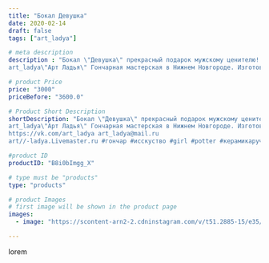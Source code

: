 ```yaml
---
title: "Бокал Девушка"
date: 2020-02-14
draft: false
tags: ["art_ladya"]

# meta description
description : "Бокал \"Девушка\" прекрасный подарок мужскому ценителю!
art_ladya\"Арт Ладья\" Гончарная мастерская в Нижнем Новгороде. Изготовление керамики и мастер//-классы "

# product Price
price: "3000"
priceBefore: "3600.0"

# Product Short Description
shortDescription: "Бокал \"Девушка\" прекрасный подарок мужскому ценителю!
art_ladya\"Арт Ладья\" Гончарная мастерская в Нижнем Новгороде. Изготовление керамики и мастер//-классы по обучению. 
https://vk.com/art_ladya art_ladya@mail.ru 
art//-ladya.Livemaster.ru #гончар #исскуство #girl #potter #керамикаручнаяработа #гончарнаямастерская #dobidilbing #handmade #посудаизглины #керамика #гончарнаяпосуда #эксклюзивнаякерамика #painter #dishes #decor #ceramicar #nntoday #claygoods  #earthenware #ceramic #design #обнажённаядевушка #magic #erotic #ceramicart #nakedgirl #авторскаякерамика #mehendi #dreamhunters #женскоетело"

#product ID
productID: "B8i0bImgg_X"

# type must be "products"
type: "products"

# product Images
# first image will be shown in the product page
images:
  - image: "https://scontent-arn2-2.cdninstagram.com/v/t51.2885-15/e35/84984383_4093985940627476_4819621823725405264_n.jpg?se=8&tp=1&_nc_ht=scontent-arn2-2.cdninstagram.com&_nc_cat=108&_nc_ohc=t5rNFudYNtYAX-x2ENA&ccb=7-4&oh=efd4aa62f086c11729aba10ddf27ce59&oe=6085CEEA&_nc_sid=86f79a&ig_cache_key=MjI0MzU4NjEyNzQ2NDM3MDEzNQ%3D%3D.2-ccb7-4"

---
```

lorem
